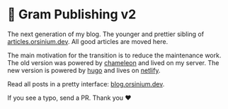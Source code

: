 # 📰 Gram Publishing v2

The next generation of my blog. The younger and prettier sibling of [articles.orsinium.dev](https://articles.orsinium.dev/p/). All good articles are moved here.

The main motivation for the transition is to reduce the maintenance work. The old version was powered by [chameleon](https://github.com/life4/chameleon) and lived on my server. The new version is powered by [hugo](https://gohugo.io/) and lives on [netlify](https://www.netlify.com/).

Read all posts in a pretty interface: [blog.orsinium.dev](https://blog.orsinium.dev/).

If you see a typo, send a PR. Thank you ❤️
